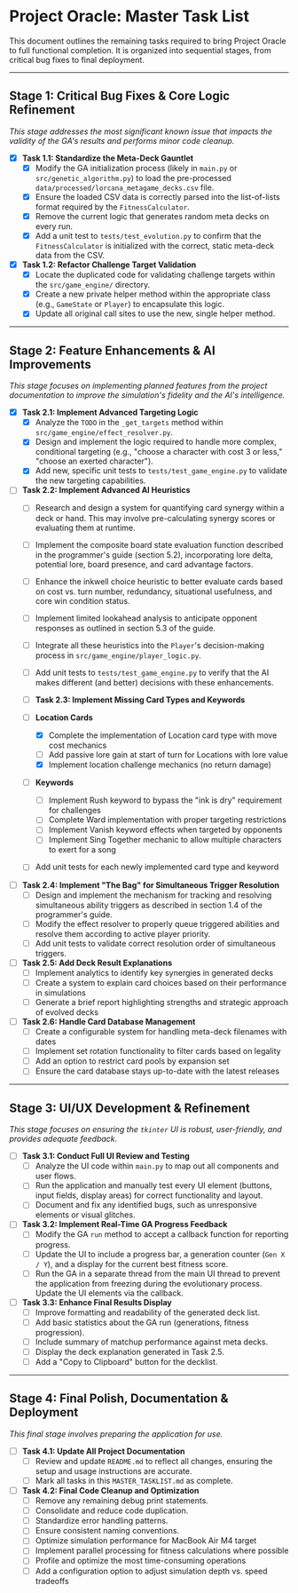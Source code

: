 # Project Oracle: Master Task List

This document outlines the remaining tasks required to bring Project Oracle to full functional completion. It is organized into sequential stages, from critical bug fixes to final deployment.

---

## Stage 1: Critical Bug Fixes & Core Logic Refinement
*This stage addresses the most significant known issue that impacts the validity of the GA's results and performs minor code cleanup.*

- [x] **Task 1.1: Standardize the Meta-Deck Gauntlet**
  - [x] Modify the GA initialization process (likely in `main.py` or `src/genetic_algorithm.py`) to load the pre-processed `data/processed/lorcana_metagame_decks.csv` file.
  - [x] Ensure the loaded CSV data is correctly parsed into the list-of-lists format required by the `FitnessCalculator`.
  - [x] Remove the current logic that generates random meta decks on every run.
  - [x] Add a unit test to `tests/test_evolution.py` to confirm that the `FitnessCalculator` is initialized with the correct, static meta-deck data from the CSV.

- [x] **Task 1.2: Refactor Challenge Target Validation**
  - [x] Locate the duplicated code for validating challenge targets within the `src/game_engine/` directory.
  - [x] Create a new private helper method within the appropriate class (e.g., `GameState` or `Player`) to encapsulate this logic.
  - [x] Update all original call sites to use the new, single helper method.

---

## Stage 2: Feature Enhancements & AI Improvements
*This stage focuses on implementing planned features from the project documentation to improve the simulation's fidelity and the AI's intelligence.*

- [x] **Task 2.1: Implement Advanced Targeting Logic**
  - [x] Analyze the `TODO` in the `_get_targets` method within `src/game_engine/effect_resolver.py`.
  - [x] Design and implement the logic required to handle more complex, conditional targeting (e.g., "choose a character with cost 3 or less," "choose an exerted character").
  - [x] Add new, specific unit tests to `tests/test_game_engine.py` to validate the new targeting capabilities.

- [ ] **Task 2.2: Implement Advanced AI Heuristics**
  - [ ] Research and design a system for quantifying card synergy within a deck or hand. This may involve pre-calculating synergy scores or evaluating them at runtime.
  - [ ] Implement the composite board state evaluation function described in the programmer's guide (section 5.2), incorporating lore delta, potential lore, board presence, and card advantage factors.
  - [ ] Enhance the inkwell choice heuristic to better evaluate cards based on cost vs. turn number, redundancy, situational usefulness, and core win condition status.
  - [ ] Implement limited lookahead analysis to anticipate opponent responses as outlined in section 5.3 of the guide.
  - [ ] Integrate all these heuristics into the `Player`'s decision-making process in `src/game_engine/player_logic.py`.
  - [ ] Add unit tests to `tests/test_game_engine.py` to verify that the AI makes different (and better) decisions with these enhancements.

  - [ ] **Task 2.3: Implement Missing Card Types and Keywords**
  - [ ] **Location Cards**
    - [x] Complete the implementation of Location card type with move cost mechanics
    - [ ] Add passive lore gain at start of turn for Locations with lore value
    - [x] Implement location challenge mechanics (no return damage)
  - [ ] **Keywords**
    - [ ] Implement Rush keyword to bypass the "ink is dry" requirement for challenges
    - [ ] Complete Ward implementation with proper targeting restrictions
    - [ ] Implement Vanish keyword effects when targeted by opponents
    - [ ] Implement Sing Together mechanic to allow multiple characters to exert for a song
  - [ ] Add unit tests for each newly implemented card type and keyword

- [ ] **Task 2.4: Implement "The Bag" for Simultaneous Trigger Resolution**
  - [ ] Design and implement the mechanism for tracking and resolving simultaneous ability triggers as described in section 1.4 of the programmer's guide.
  - [ ] Modify the effect resolver to properly queue triggered abilities and resolve them according to active player priority.
  - [ ] Add unit tests to validate correct resolution order of simultaneous triggers.

- [ ] **Task 2.5: Add Deck Result Explanations**
  - [ ] Implement analytics to identify key synergies in generated decks
  - [ ] Create a system to explain card choices based on their performance in simulations
  - [ ] Generate a brief report highlighting strengths and strategic approach of evolved decks

- [ ] **Task 2.6: Handle Card Database Management**
  - [ ] Create a configurable system for handling meta-deck filenames with dates
  - [ ] Implement set rotation functionality to filter cards based on legality
  - [ ] Add an option to restrict card pools by expansion set
  - [ ] Ensure the card database stays up-to-date with the latest releases

---

## Stage 3: UI/UX Development & Refinement
*This stage focuses on ensuring the `tkinter` UI is robust, user-friendly, and provides adequate feedback.*

- [ ] **Task 3.1: Conduct Full UI Review and Testing**
  - [ ] Analyze the UI code within `main.py` to map out all components and user flows.
  - [ ] Run the application and manually test every UI element (buttons, input fields, display areas) for correct functionality and layout.
  - [ ] Document and fix any identified bugs, such as unresponsive elements or visual glitches.

- [ ] **Task 3.2: Implement Real-Time GA Progress Feedback**
  - [ ] Modify the GA `run` method to accept a callback function for reporting progress.
  - [ ] Update the UI to include a progress bar, a generation counter (`Gen X / Y`), and a display for the current best fitness score.
  - [ ] Run the GA in a separate thread from the main UI thread to prevent the application from freezing during the evolutionary process. Update the UI elements via the callback.

- [ ] **Task 3.3: Enhance Final Results Display**
  - [ ] Improve formatting and readability of the generated deck list.
  - [ ] Add basic statistics about the GA run (generations, fitness progression).
  - [ ] Include summary of matchup performance against meta decks.
  - [ ] Display the deck explanation generated in Task 2.5.
  - [ ] Add a "Copy to Clipboard" button for the decklist.

---

## Stage 4: Final Polish, Documentation & Deployment
*This final stage involves preparing the application for use.*

- [ ] **Task 4.1: Update All Project Documentation**
  - [ ] Review and update `README.md` to reflect all changes, ensuring the setup and usage instructions are accurate.
  - [ ] Mark all tasks in this `MASTER_TASKLIST.md` as complete.

- [ ] **Task 4.2: Final Code Cleanup and Optimization**
  - [ ] Remove any remaining debug print statements.
  - [ ] Consolidate and reduce code duplication.
  - [ ] Standardize error handling patterns.
  - [ ] Ensure consistent naming conventions.
  - [ ] Optimize simulation performance for MacBook Air M4 target
  - [ ] Implement parallel processing for fitness calculations where possible
  - [ ] Profile and optimize the most time-consuming operations
  - [ ] Add a configuration option to adjust simulation depth vs. speed tradeoffs